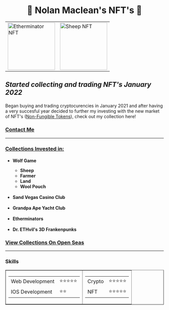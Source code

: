<!DOCTYPE html>
<html lang="en" dir="ltr">

<head>
  <meta charset="utf-8">
  <title>💎 Nolan's NFT Collection</title>
</head>

<body>

  <center>
    <h1>💎 Nolan Maclean's NFT's 💎</h1>
    <table cellspacing="50">
      <tr>
        <td><img src="images/etherminator-circle.png" alt="Etherminator NFT" width="150" height="150"></td>
        <td><img src="images/SheepNFT-Cropped.png" alt="Sheep NFT" width="150" height="150"></td>
      </tr>
    </table>
  </center>
  <h2>
    <p><em>Started collecting and trading <strong>NFT's</strong> January 2022</em></p>
  </h2>
  <p>Began buying and trading cryptocurencies in January 2021 and after having a very succesful year decided to further my investing
    with the new market of NFT's (<a href="https://en.wikipedia.org/wiki/Non-fungible_token">Non-Fungible Tokens</a>), check out my collection here!</p>
  <h3><a href="Contact-Me.html">Contact Me</a></h3>
  <hr color="black" size="2">
  <h3><u>Collections Invested in:</u>
  </h3>
  <h4>
    <ul>
      <li><strong>Wolf Game</strong></li>
      <ul>
        <li>Sheep</li>
        <li>Farmer</li>
        <li>Land</li>
        <li>Wool Pouch</li>
      </ul> <br>
      <li>Sand Vegas Casino Club</li>
      <br>
      <li>Grandpa Ape Yacht Club</li>
      <br>
      <li>Etherminators</li>
      <br>
      <li>Dr. ETHvil's 3D Frankenpunks</li>
  </h4>
  </ul>
  <h3><a href="Collections.html"> View Collections On Open Seas</a></h3>
  <hr color="black" size="2">
  <table border="1">
    <h3>Skills</h3>
    <td>
      <table cellspacing="10">
        <tr>
          <td>Web Development</td>
          <td>⭐⭐⭐⭐⭐</td>
        </tr>
        <tr>
          <td>IOS Development</td>
          <td>⭐⭐</td>
        </tr>
      </table>
    </td>
    <td>
      <table cellspacing="10">
        <tr>
          <td>Crypto</td>
          <td>⭐⭐⭐⭐⭐</td>
        </tr>
        <tr>
          <td>NFT</td>
          <td>⭐⭐⭐⭐⭐</td>
        </tr>
      </table>
    </td>















</body>


</html>
